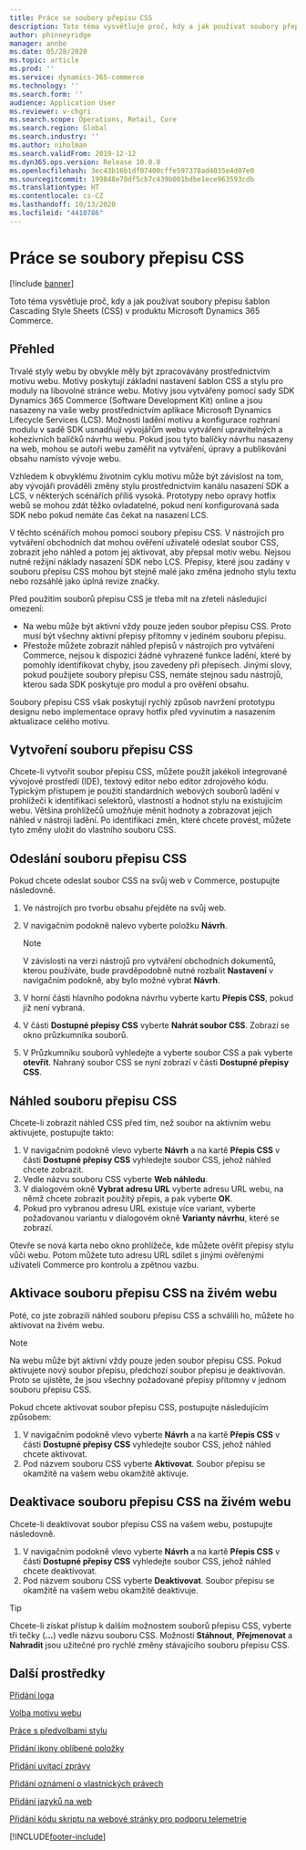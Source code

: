 ```yaml
---
title: Práce se soubory přepisu CSS
description: Toto téma vysvětluje proč, kdy a jak používat soubory přepisu šablon Cascading Style Sheets (CSS) v produktu Microsoft Dynamics 365 Commerce.
author: phinneyridge
manager: annbe
ms.date: 05/28/2020
ms.topic: article
ms.prod: ''
ms.service: dynamics-365-commerce
ms.technology: ''
ms.search.form: ''
audience: Application User
ms.reviewer: v-chgri
ms.search.scope: Operations, Retail, Core
ms.search.region: Global
ms.search.industry: ''
ms.author: niholman
ms.search.validFrom: 2019-12-12
ms.dyn365.ops.version: Release 10.0.8
ms.openlocfilehash: 3ec43b16b1df07400cffe597378ad4035e4d07e0
ms.sourcegitcommit: 199848e78df5cb7c439b001bdbe1ece963593cdb
ms.translationtype: HT
ms.contentlocale: cs-CZ
ms.lasthandoff: 10/13/2020
ms.locfileid: "4410786"
---
```

# <a name="work-with-css-override-files"></a>Práce se soubory přepisu CSS


[!include [banner](includes/banner.md)]

Toto téma vysvětluje proč, kdy a jak používat soubory přepisu šablon Cascading Style Sheets (CSS) v produktu Microsoft Dynamics 365 Commerce.

## <a name="overview"></a>Přehled

Trvalé styly webu by obvykle měly být zpracovávány prostřednictvím motivu webu. Motivy poskytují základní nastavení šablon CSS a stylu pro moduly na libovolné stránce webu. Motivy jsou vytvářeny pomocí sady SDK Dynamics 365 Commerce (Software Development Kit) online a jsou nasazeny na vaše weby prostřednictvím aplikace Microsoft Dynamics Lifecycle Services (LCS). Možnosti ladění motivu a konfigurace rozhraní modulu v sadě SDK usnadňují vývojářům webu vytváření upravitelných a kohezivních balíčků návrhu webu. Pokud jsou tyto balíčky návrhu nasazeny na web, mohou se autoři webu zaměřit na vytváření, úpravy a publikování obsahu namísto vývoje webu.

Vzhledem k obvyklému životním cyklu motivu může být závislost na tom, aby vývojáři prováděli změny stylu prostřednictvím kanálu nasazení SDK a LCS, v některých scénářích příliš vysoká. Prototypy nebo opravy hotfix webů se mohou zdát těžko ovladatelné, pokud není konfigurovaná sada SDK nebo pokud nemáte čas čekat na nasazení LCS.

V těchto scénářích mohou pomoci soubory přepisu CSS. V nástrojích pro vytváření obchodních dat mohou ověření uživatelé odeslat soubor CSS, zobrazit jeho náhled a potom jej aktivovat, aby přepsal motiv webu. Nejsou nutné režijní náklady nasazení SDK nebo LCS. Přepisy, které jsou zadány v souboru přepisu CSS mohou být stejně malé jako změna jednoho stylu textu nebo rozsáhlé jako úplná revize značky.

Před použitím souborů přepisu CSS je třeba mít na zřeteli následující omezení:

- Na webu může být aktivní vždy pouze jeden soubor přepisu CSS. Proto musí být všechny aktivní přepisy přítomny v jediném souboru přepisu.
- Přestože můžete zobrazit náhled přepisů v nástrojích pro vytváření Commerce, nejsou k dispozici žádné vyhrazené funkce ladění, které by pomohly identifikovat chyby, jsou zavedeny při přepisech. Jinými slovy, pokud použijete soubory přepisu CSS, nemáte stejnou sadu nástrojů, kterou sada SDK poskytuje pro modul a pro ověření obsahu.

Soubory přepisu CSS však poskytují rychlý způsob navržení prototypu designu nebo implementace opravy hotfix před vyvinutím a nasazením aktualizace celého motivu.

## <a name="create-a-css-override-file"></a>Vytvoření souboru přepisu CSS

Chcete-li vytvořit soubor přepisu CSS, můžete použít jakékoli integrované vývojové prostředí (IDE), textový editor nebo editor zdrojového kódu. Typickým přístupem je použití standardních webových souborů ladění v prohlížeči k identifikaci selektorů, vlastností a hodnot stylu na existujícím webu. Většina prohlížečů umožňuje měnit hodnoty a zobrazovat jejich náhled v nástroji ladění. Po identifikaci změn, které chcete provést, můžete tyto změny uložit do vlastního souboru CSS.

## <a name="upload-a-css-override-file"></a>Odeslání souboru přepisu CSS

Pokud chcete odeslat soubor CSS na svůj web v Commerce, postupujte následovně.

1. Ve nástrojích pro tvorbu obsahu přejděte na svůj web.
1. V navigačním podokně nalevo vyberte položku **Návrh**.

    > [!NOTE]
    > V závislosti na verzi nástrojů pro vytváření obchodních dokumentů, kterou používáte, bude pravděpodobně nutné rozbalit **Nastavení** v navigačním podokně, aby bylo možné vybrat **Návrh**.

1. V horní části hlavního podokna návrhu vyberte kartu **Přepis CSS**, pokud již není vybraná.
1. V části **Dostupné přepisy CSS** vyberte **Nahrát soubor CSS**. Zobrazí se okno průzkumníka souborů.
1. V Průzkumníku souborů vyhledejte a vyberte soubor CSS a pak vyberte **otevřít**. Nahraný soubor CSS se nyní zobrazí v části **Dostupné přepisy CSS**.

## <a name="preview-a-css-override-file"></a>Náhled souboru přepisu CSS

Chcete-li zobrazit náhled CSS před tím, než soubor na aktivním webu aktivujete, postupujte takto:

1. V navigačním podokně vlevo vyberte **Návrh** a na kartě **Přepis CSS** v části **Dostupné přepisy CSS** vyhledejte soubor CSS, jehož náhled chcete zobrazit.
1. Vedle názvu souboru CSS vyberte **Web náhledu**.
1. V dialogovém okně **Vybrat adresu URL** vyberte adresu URL webu, na němž chcete zobrazit použitý přepis, a pak vyberte **OK**.
1. Pokud pro vybranou adresu URL existuje více variant, vyberte požadovanou variantu v dialogovém okně **Varianty návrhu**, které se zobrazí.

Otevře se nová karta nebo okno prohlížeče, kde můžete ověřit přepisy stylu vůči webu. Potom můžete tuto adresu URL sdílet s jinými ověřenými uživateli Commerce pro kontrolu a zpětnou vazbu.

## <a name="activate-a-css-override-file-on-your-live-site"></a>Aktivace souboru přepisu CSS na živém webu

Poté, co jste zobrazili náhled souboru přepisu CSS a schválili ho, můžete ho aktivovat na živém webu.

> [!NOTE]
> Na webu může být aktivní vždy pouze jeden soubor přepisu CSS. Pokud aktivujete nový soubor přepisu, předchozí soubor přepisu je deaktivován. Proto se ujistěte, že jsou všechny požadované přepisy přítomny v jednom souboru přepisu CSS.

Pokud chcete aktivovat soubor přepisu CSS, postupujte následujícím způsobem:

1. V navigačním podokně vlevo vyberte **Návrh** a na kartě **Přepis CSS** v části **Dostupné přepisy CSS** vyhledejte soubor CSS, jehož náhled chcete aktivovat.
1. Pod názvem souboru CSS vyberte **Aktivovat**. Soubor přepisu se okamžitě na vašem webu okamžitě aktivuje.

## <a name="deactivate-a-css-override-file-on-your-live-site"></a>Deaktivace souboru přepisu CSS na živém webu

Chcete-li deaktivovat soubor přepisu CSS na vašem webu, postupujte následovně.

1. V navigačním podokně vlevo vyberte **Návrh** a na kartě **Přepis CSS** v části **Dostupné přepisy CSS** vyhledejte soubor CSS, jehož náhled chcete deaktivovat.
1. Pod názvem souboru CSS vyberte **Deaktivovat**. Soubor přepisu se okamžitě na vašem webu okamžitě deaktivuje.

> [!TIP]
> Chcete-li získat přístup k dalším možnostem souborů přepisu CSS, vyberte tři tečky (**...**) vedle názvu souboru CSS. Možnosti **Stáhnout**, **Přejmenovat** a **Nahradit** jsou užitečné pro rychlé změny stávajícího souboru přepisu CSS.

## <a name="additional-resources"></a>Další prostředky

[Přidání loga](add-logo.md)

[Volba motivu webu](select-site-theme.md)

[Práce s předvolbami stylu](style-presets.md)

[Přidání ikony oblíbené položky](add-favicon.md)

[Přidání uvítací zprávy](add-welcome-message.md)

[Přidání oznámení o vlastnických právech](add-copyright-notice.md)

[Přidání jazyků na web](add-languages-to-site.md)

[Přidání kódu skriptu na webové stránky pro podporu telemetrie](add-telemetry.md)


[!INCLUDE[footer-include](../includes/footer-banner.md)]